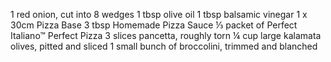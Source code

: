 1 red onion, cut into 8 wedges
1 tbsp olive oil
1 tbsp balsamic vinegar
1 x 30cm Pizza Base
3 tbsp Homemade Pizza Sauce
⅓ packet of Perfect Italiano™ Perfect Pizza
3 slices pancetta, roughly torn
¼ cup large kalamata olives, pitted and sliced
1 small bunch of broccolini, trimmed and blanched
